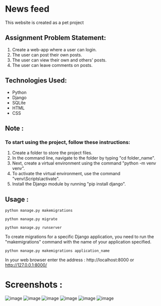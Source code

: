 # News feed


This website is created as a pet project

<h2>Assignment Problem Statement:</h2>

<ol>
    <li>Create a web-app where a user can login.</li>
    <li>The user can post their own posts.</li>
    <li>The user can view their own and others' posts.</li>
    <li>The user can leave comments on posts.</li>
</ol>
    
<h2>Technologies Used:</h2>
<ul>
    <li>Python</li>
    <li>Django</li>
    <li>SQLite</li>
    <li>HTML</li>
    <li>CSS</li>
</ul>
    
<h2>Note :</h2>
<h3>To start using the project, follow these instructions:</h3>

<ol>
 <li>Create a folder to store the project files.</li>
 <li>In the command line, navigate to the folder by typing "cd folder_name".</li>
 <li>Next, create a virtual environment using the command "python -m venv venv".</li>
 <li>To activate the virtual environment, use the command "venv\Scripts\activate".</li>
 <li>Install the Django module by running "pip install django".</li>
</ol>
  
<h2>Usage :</h2>

    python manage.py makemigrations

    python manage.py migrate

    python manage.py runserver

To create migrations for a specific Django application, you need to run the "makemigrations" command with the name of your application specified.
  
    python manage.py makemigrations application_name

   In your web browser enter the address : http://localhost:8000 or http://127.0.0.1:8000/

# Screenshots : 
![image](https://github.com/Milwayk/news_feed/assets/156000521/3f64938d-b3c0-41be-abea-7ac00792ecd1)
![image](https://github.com/Milwayk/news_feed/assets/156000521/935b08e5-dd47-43e8-8a1e-a1df366338b1)
![image](https://github.com/Milwayk/news_feed/assets/156000521/6b21c132-4cc0-41e4-820d-a30342f6187c)
![image](https://github.com/Milwayk/news_feed/assets/156000521/900188d2-1650-47fb-aca3-c3f96bd11bbb)
![image](https://github.com/Milwayk/news_feed/assets/156000521/884ac8d1-7576-4fa2-bd18-319eaa836273)
![image](https://github.com/Milwayk/news_feed/assets/156000521/404980de-0890-4491-af96-7a7910e3c03c)
